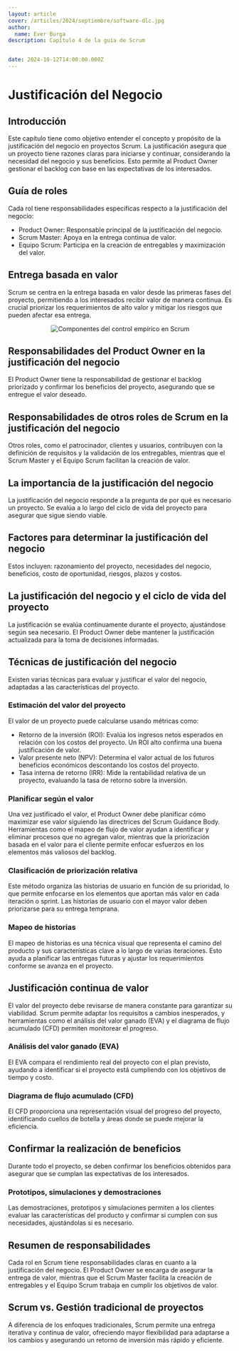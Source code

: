 ```yaml
---
layout: article
cover: /articles/2024/septiembre/software-dlc.jpg
author:
  name: Ever Burga
description: Capítulo 4 de la guía de Scrum


date: 2024-10-12T14:00:00.000Z
---
```


# Justificación del Negocio

## Introducción
Este capítulo tiene como objetivo entender el concepto y propósito de la justificación del negocio en proyectos Scrum. La justificación asegura que un proyecto tiene razones claras para iniciarse y continuar, considerando la necesidad del negocio y sus beneficios. Esto permite al Product Owner gestionar el backlog con base en las expectativas de los interesados.

## Guía de roles
Cada rol tiene responsabilidades específicas respecto a la justificación del negocio:

- Product Owner: Responsable principal de la justificación del negocio.
- Scrum Master: Apoya en la entrega continua de valor.
- Equipo Scrum: Participa en la creación de entregables y maximización del valor.

## Entrega basada en valor
Scrum se centra en la entrega basada en valor desde las primeras fases del proyecto, permitiendo a los interesados recibir valor de manera continua. Es crucial priorizar los requerimientos de alto valor y mitigar los riesgos que pueden afectar esa entrega.

<p align="center">
  <img src="/articles/2024/octubre/scrum-diferencias.png" alt="Componentes del control empírico en Scrum">
</p>

## Responsabilidades del Product Owner en la justificación del negocio
El Product Owner tiene la responsabilidad de gestionar el backlog priorizado y confirmar los beneficios del proyecto, asegurando que se entregue el valor deseado.

## Responsabilidades de otros roles de Scrum en la justificación del negocio
Otros roles, como el patrocinador, clientes y usuarios, contribuyen con la definición de requisitos y la validación de los entregables, mientras que el Scrum Master y el Equipo Scrum facilitan la creación de valor.

## La importancia de la justificación del negocio
La justificación del negocio responde a la pregunta de por qué es necesario un proyecto. Se evalúa a lo largo del ciclo de vida del proyecto para asegurar que sigue siendo viable.

## Factores para determinar la justificación del negocio
Estos incluyen: razonamiento del proyecto, necesidades del negocio, beneficios, costo de oportunidad, riesgos, plazos y costos.

## La justificación del negocio y el ciclo de vida del proyecto
La justificación se evalúa continuamente durante el proyecto, ajustándose según sea necesario. El Product Owner debe mantener la justificación actualizada para la toma de decisiones informadas.

## Técnicas de justificación del negocio
Existen varias técnicas para evaluar y justificar el valor del negocio, adaptadas a las características del proyecto.

### Estimación del valor del proyecto
El valor de un proyecto puede calcularse usando métricas como:

- Retorno de la inversión (ROI): Evalúa los ingresos netos esperados en relación con los costos del proyecto. Un ROI alto confirma una buena justificación de valor.
- Valor presente neto (NPV): Determina el valor actual de los futuros beneficios económicos descontando los costos del proyecto.
- Tasa interna de retorno (IRR): Mide la rentabilidad relativa de un proyecto, evaluando la tasa de retorno sobre la inversión.

### Planificar según el valor
Una vez justificado el valor, el Product Owner debe planificar cómo maximizar ese valor siguiendo las directrices del Scrum Guidance Body. Herramientas como el mapeo de flujo de valor ayudan a identificar y eliminar procesos que no agregan valor, mientras que la priorización basada en el valor para el cliente permite enfocar esfuerzos en los elementos más valiosos del backlog.

### Clasificación de priorización relativa
Este método organiza las historias de usuario en función de su prioridad, lo que permite enfocarse en los elementos que aportan más valor en cada iteración o sprint. Las historias de usuario con el mayor valor deben priorizarse para su entrega temprana.

### Mapeo de historias
El mapeo de historias es una técnica visual que representa el camino del producto y sus características clave a lo largo de varias iteraciones. Esto ayuda a planificar las entregas futuras y ajustar los requerimientos conforme se avanza en el proyecto.

## Justificación continua de valor
El valor del proyecto debe revisarse de manera constante para garantizar su viabilidad. Scrum permite adaptar los requisitos a cambios inesperados, y herramientas como el análisis del valor ganado (EVA) y el diagrama de flujo acumulado (CFD) permiten monitorear el progreso.

### Análisis del valor ganado (EVA)
El EVA compara el rendimiento real del proyecto con el plan previsto, ayudando a identificar si el proyecto está cumpliendo con los objetivos de tiempo y costo.

### Diagrama de flujo acumulado (CFD)
El CFD proporciona una representación visual del progreso del proyecto, identificando cuellos de botella y áreas donde se puede mejorar la eficiencia.

## Confirmar la realización de beneficios
Durante todo el proyecto, se deben confirmar los beneficios obtenidos para asegurar que se cumplan las expectativas de los interesados.

### Prototipos, simulaciones y demostraciones
Las demostraciones, prototipos y simulaciones permiten a los clientes evaluar las características del producto y confirmar si cumplen con sus necesidades, ajustándolas si es necesario.

## Resumen de responsabilidades
Cada rol en Scrum tiene responsabilidades claras en cuanto a la justificación del negocio. El Product Owner se encarga de asegurar la entrega de valor, mientras que el Scrum Master facilita la creación de entregables y el Equipo Scrum trabaja en cumplir los objetivos de valor.

## Scrum vs. Gestión tradicional de proyectos
A diferencia de los enfoques tradicionales, Scrum permite una entrega iterativa y continua de valor, ofreciendo mayor flexibilidad para adaptarse a los cambios y asegurando un retorno de inversión más rápido y eficiente.


